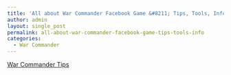 ```yaml
---
title: 'All about War Commander Facebook Game &#8211; Tips, Tools, Info'
author: admin
layout: single_post
permalink: all-about-war-commander-facebook-game-tips-tools-info
categories:
  - War Commander
---
```

[War Commander Tips](https://docs.google.com/drawings/d/1xeA3fQ-kbOZj3Rb9gAhUqNJYOBed4SRztSIev3irBjo/pub?w=975&h=680)